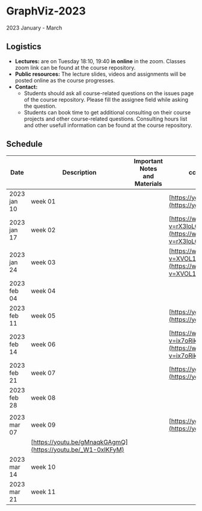 # GraphViz-2023
2023 January - March

## Logistics
- **Lectures:** are on Tuesday 18:10, 19:40 **in online** in the zoom. Classes zoom link can be found at the course repository.
- **Public resources:** The lecture slides, videos and assignments will be posted online as the course progresses.
- **Contact:**
  - Students should ask all course-related questions on the issues page of the course repository. Please fill the assignee field while asking the question.
  - Students can book time to get additional consulting on their course projects and other course-related questions. Consulting hours list and other usefull information can be found at the course repository.

## Schedule

| Date        | Description                                                  | Important Notes and Materials | ссылка на YouTube                                                                          |
| ----------- | ------------------------------------------------------------ | ----------------------------- | ------------------------------------------------------------------------------------------ |
| 2023 jan 10 | week 01                                                      |                               | [https://youtu.be/euigwndn984](https://youtu.be/euigwndn984)                               |
| 2023 jan 17 | week 02                                                      |                               | [https://www.youtube.com/watch?v=rX3loLCD5oc](https://www.youtube.com/watch?v=rX3loLCD5oc) |
| 2023 jan 24 | week 03                                                      |                               | [https://www.youtube.com/watch?v=XVOL13H5Gcs](https://www.youtube.com/watch?v=XVOL13H5Gcs) |
| 2023 feb 04 | week 04                                                      |                               |                                                                                            |
| 2023 feb 11 | week 05                                                      |                               | [https://youtu.be/psqRAdzNszk](https://youtu.be/psqRAdzNszk)                               |
| 2023 feb 14 | week 06                                                      |                               | [https://www.youtube.com/watch?v=ix7oRik9Nas](https://www.youtube.com/watch?v=ix7oRik9Nas) |
| 2023 feb 21 | week 07                                                      |                               | [https://youtu.be/xKM7lyMaKFQ](https://youtu.be/xKM7lyMaKFQ)                               |
| 2023 feb 28 | week 08                                                      |                               |                                                                                            |
|             |
| 2023 mar 07 | week 09                                                      |                               | [https://youtu.be/_W1-0xlKFyM](https://youtu.be/_W1-0xlKFyM)                               |
|             | [https://youtu.be/gMnaqkGAgmQ](https://youtu.be/_W1-0xlKFyM) |
| 2023 mar 14 | week 10                                                      |                               |                                                                                            |
| 2023 mar 21 | week 11                                                      |                               |                                                                                            |
